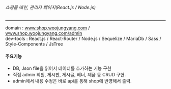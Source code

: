 ###### 쇼핑몰 메인, 관리자 페이지(React.js / Node.js)

---

domain : www.shop.woojungyang.com / www.shop.woojungyang.com/admin <br>
dev-tools : React.js / React-Router / Node.js / Sequelize / MariaDb / Sass / Style-Components / JsTree

#### 주요기능

- DB, Json file을 읽어서 데이터를 추가하는 기능 구현
- 직접 admin 회원, 게시판, 게시글, 베너, 제품 등 CRUD 구현.
- admin에서 내용 수정은 바로 api를 통해 shop에 반영해서 출력.
